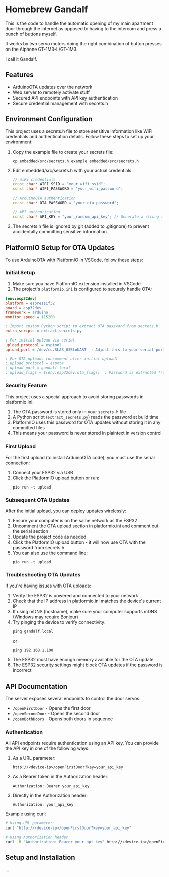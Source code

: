 # Homebrew Gandalf
This is the code to handle the automatic opening of my main apartment door through the internet as opposed to having to the intercom and press a bunch of buttons myself.

It works by two servo motors doing the right combination of button presses on the Aiphone GT-1M3-L/GT-1M3.

I call it Gandalf.

## Features
- ArduinoOTA updates over the network
- Web server to remotely activate stuff
- Secured API endpoints with API key authentication
- Secure credential management with secrets.h

## Environment Configuration

This project uses a secrets.h file to store sensitive information like WiFi credentials and authentication details. Follow these steps to set up your environment:

1. Copy the example file to create your secrets file:
   ```
   cp embedded/src/secrets.h.example embedded/src/secrets.h
   ```

2. Edit embedded/src/secrets.h with your actual credentials:
   ```cpp
   // WiFi credentials
   const char* WIFI_SSID = "your_wifi_ssid";
   const char* WIFI_PASSWORD = "your_wifi_password";
   
   // ArduinoOTA authentication
   const char* OTA_PASSWORD = "your_ota_password";
   
   // API authentication
   const char* API_KEY = "your_random_api_key"; // Generate a strong random string
   ```

3. The secrets.h file is ignored by git (added to .gitignore) to prevent accidentally committing sensitive information.

## PlatformIO Setup for OTA Updates

To use ArduinoOTA with PlatformIO in VSCode, follow these steps:

### Initial Setup

1. Make sure you have PlatformIO extension installed in VSCode
2. The project's `platformio.ini` is configured to securely handle OTA:

```ini
[env:esp32dev]
platform = espressif32
board = esp32dev
framework = arduino
monitor_speed = 115200

; Import custom Python script to extract OTA password from secrets.h
extra_scripts = extract_secrets.py

; For initial upload via serial
upload_protocol = esptool
upload_port = /dev/cu.SLAB_USBtoUART  ; Adjust this to your serial port

; For OTA uploads (uncomment after initial upload)
; upload_protocol = espota
; upload_port = gandalf.local
; upload_flags = ${env:esp32dev.ota_flags}  ; Password is extracted from secrets.h
```

### Security Feature

This project uses a special approach to avoid storing passwords in platformio.ini:

1. The OTA password is stored only in your `secrets.h` file
2. A Python script (`extract_secrets.py`) reads the password at build time
3. PlatformIO uses this password for OTA updates without storing it in any committed files
4. This means your password is never stored in plaintext in version control

### First Upload

For the first upload (to install ArduinoOTA code), you must use the serial connection:

1. Connect your ESP32 via USB
2. Click the PlatformIO upload button or run:
   ```
   pio run -t upload
   ```

### Subsequent OTA Updates

After the initial upload, you can deploy updates wirelessly:

1. Ensure your computer is on the same network as the ESP32
2. Uncomment the OTA upload section in platformio.ini and comment out the serial section
3. Update the project code as needed
4. Click the PlatformIO upload button - it will now use OTA with the password from secrets.h
5. You can also use the command line:
   ```
   pio run -t upload
   ```

### Troubleshooting OTA Updates

If you're having issues with OTA uploads:

1. Verify the ESP32 is powered and connected to your network
2. Check that the IP address in platformio.ini matches the device's current IP
3. If using mDNS (hostname), make sure your computer supports mDNS (Windows may require Bonjour)
4. Try pinging the device to verify connectivity:
   ```
   ping gandalf.local
   ```
   or
   ```
   ping 192.168.1.100
   ```
5. The ESP32 must have enough memory available for the OTA update
6. The ESP32 security settings might block OTA updates if the password is incorrect

## API Documentation

The server exposes several endpoints to control the door servos:

- `/openFirstDoor` - Opens the first door
- `/openSecondDoor` - Opens the second door
- `/openBothDoors` - Opens both doors in sequence

### Authentication

All API endpoints require authentication using an API key. You can provide the API key in one of the following ways:

1. As a URL parameter:
   ```
   http://<device-ip>/openFirstDoor?key=your_api_key
   ```

2. As a Bearer token in the Authorization header:
   ```
   Authorization: Bearer your_api_key
   ```

3. Directly in the Authorization header:
   ```
   Authorization: your_api_key
   ```

Example using curl:
```bash
# Using URL parameter
curl "http://<device-ip>/openFirstDoor?key=your_api_key"

# Using Authorization header
curl -H "Authorization: Bearer your_api_key" http://<device-ip>/openFirstDoor
```

## Setup and Installation

... 